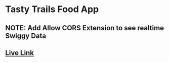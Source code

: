 # Tasty Trails Food App

## NOTE: Add Allow CORS Extension to see realtime Swiggy Data

## [Live Link](https://tasty-trails-six.vercel.app/)
